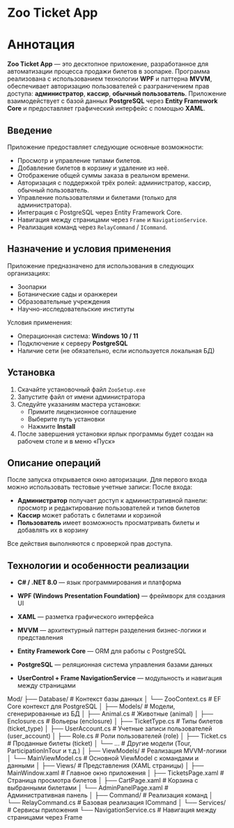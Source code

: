 # Zoo Ticket App

# Аннотация

**Zoo Ticket App** — это десктопное приложение, разработанное для автоматизации процесса продажи билетов в зоопарке. Программа реализована с использованием технологии **WPF** и паттерна **MVVM**, обеспечивает авторизацию пользователей с разграничением прав доступа: **администратор**, **кассир**, **обычный пользователь**. Приложение взаимодействует с базой данных **PostgreSQL** через **Entity Framework Core** и предоставляет графический интерфейс с помощью **XAML**.

## Введение

Приложение предоставляет следующие основные возможности:

- Просмотр и управление типами билетов.
- Добавление билетов в корзину и удаление из неё.
- Отображение общей суммы заказа в реальном времени.
- Авторизация с поддержкой трёх ролей: администратор, кассир, обычный пользователь.
- Управление пользователями и билетами (только для администратора).
- Интеграция с PostgreSQL через Entity Framework Core.
- Навигация между страницами через `Frame` и `NavigationService`.
- Реализация команд через `RelayCommand` / `ICommand`.

## Назначение и условия применения

Приложение предназначено для использования в следующих организациях:

- Зоопарки
- Ботанические сады и оранжереи
- Образовательные учреждения
- Научно-исследовательские институты

Условия применения:

- Операционная система: **Windows 10 / 11**
- Подключение к серверу **PostgreSQL**
- Наличие сети (не обязательно, если используется локальная БД)

## Установка

1. Скачайте установочный файл `ZooSetup.exe`
2. Запустите файл от имени администратора
3. Следуйте указаниям мастера установки:
   - Примите лицензионное соглашение
   - Выберите путь установки
   - Нажмите **Install**
4. После завершения установки ярлык программы будет создан на рабочем столе и в меню «Пуск»

## Описание операций

После запуска открывается окно авторизации. Для первого входа можно использовать тестовые учетные записи:
После входа:

- **Администратор** получает доступ к административной панели: просмотр и редактирование пользователей и типов билетов
- **Кассир** может работать с билетами и корзиной
- **Пользователь** имеет возможность просматривать билеты и добавлять их в корзину

Все действия выполняются с проверкой прав доступа.

## Технологии и особенности реализации

- **C# / .NET 8.0** — язык программирования и платформа
- **WPF (Windows Presentation Foundation)** — фреймворк для создания UI
- **XAML** — разметка графического интерфейса
- **MVVM** — архитектурный паттерн разделения бизнес-логики и представления
- **Entity Framework Core** — ORM для работы с PostgreSQL
- **PostgreSQL** — реляционная система управления базами данных

- **UserControl + Frame NavigationService** — модульность и навигация между страницами


Mod/
├── Database/                  # Контекст базы данных
│   └── ZooContext.cs          # EF Core контекст для PostgreSQL
│
├── Models/                    # Модели, сгенерированные из БД
│   ├── Animal.cs              # Животные (animal)
│   ├── Enclosure.cs           # Вольеры (enclosure)
│   ├── TicketType.cs          # Типы билетов (ticket_type)
│   ├── UserAccount.cs         # Учетные записи пользователей (user_account)
│   ├── Role.cs                # Роли пользователей (role)
│   ├── Ticket.cs              # Проданные билеты (ticket)
│   └── ...                    # Другие модели (Tour, ParticipationInTour и т.д.)
│
├── ViewModels/                # Реализация MVVM-логики
│   └── MainViewModel.cs       # Основной ViewModel с командами и данными
│
├── Views/                     # Представления (XAML страницы)
│   ├── MainWindow.xaml        # Главное окно приложения
│   ├── TicketsPage.xaml       # Страница просмотра билетов
│   ├── CartPage.xaml          # Корзина с выбранными билетами
│   └── AdminPanelPage.xaml    # Административная панель
│
├── Command/                   # Реализация команд
│   └── RelayCommand.cs       # Базовая реализация ICommand
│
└── Services/                  # Сервисы приложения
    └── NavigationService.cs   # Навигация между страницами через Frame
